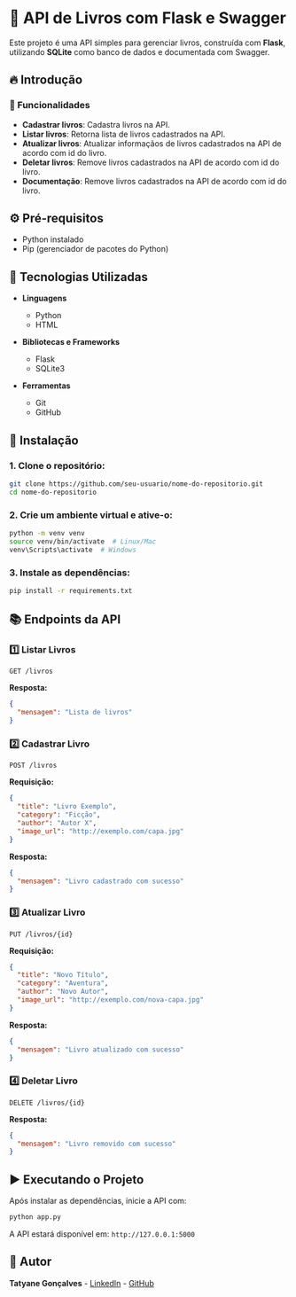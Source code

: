 # 📘 API de Livros com Flask e Swagger

Este projeto é uma API simples para gerenciar livros, construída com **Flask**, utilizando **SQLite** como banco de dados e documentada com Swagger. 

## 🔥 Introdução
### 🎯 Funcionalidades
- **Cadastrar livros**: Cadastra livros na API.
- **Listar livros**: Retorna lista de livros cadastrados na API.
- **Atualizar livros**: Atualizar informaçãos de livros cadastrados na API de acordo com id do livro.
- **Deletar livros**: Remove livros cadastrados na API de acordo com id do livro.
- **Documentação**: Remove livros cadastrados na API de acordo com id do livro.


## ⚙️ Pré-requisitos
- Python instalado
- Pip (gerenciador de pacotes do Python)

## 🚀 Tecnologias Utilizadas
- **Linguagens**
  - Python
  - HTML

- **Bibliotecas e Frameworks**
  - Flask
  - SQLite3

- **Ferramentas**
  - Git
  - GitHub

## 📌 Instalação


### 1. Clone o repositório:
```sh
git clone https://github.com/seu-usuario/nome-do-repositorio.git
cd nome-do-repositorio
```

### 2. Crie um ambiente virtual e ative-o:
```sh
python -m venv venv
source venv/bin/activate  # Linux/Mac
venv\Scripts\activate  # Windows
```

### 3. Instale as dependências:
```sh
pip install -r requirements.txt
```

## 📚 Endpoints da API

### 1️⃣ Listar Livros
```http
GET /livros
```
**Resposta:**
```json
{
  "mensagem": "Lista de livros"
}
```

### 2️⃣ Cadastrar Livro
```http
POST /livros
```
**Requisição:**
```json
{
  "title": "Livro Exemplo",
  "category": "Ficção",
  "author": "Autor X",
  "image_url": "http://exemplo.com/capa.jpg"
}
```
**Resposta:**
```json
{
  "mensagem": "Livro cadastrado com sucesso"
}
```

### 3️⃣ Atualizar Livro
```http
PUT /livros/{id}
```
**Requisição:**
```json
{
  "title": "Novo Título",
  "category": "Aventura",
  "author": "Novo Autor",
  "image_url": "http://exemplo.com/nova-capa.jpg"
}
```
**Resposta:**
```json
{
  "mensagem": "Livro atualizado com sucesso"
}
```

### 4️⃣ Deletar Livro
```http
DELETE /livros/{id}
```
**Resposta:**
```json
{
  "mensagem": "Livro removido com sucesso"
}
```


## ▶️ Executando o Projeto
Após instalar as dependências, inicie a API com:
```sh
python app.py
```
A API estará disponível em: `http://127.0.0.1:5000`

## 📌 Autor
**Tatyane Gonçalves** - [LinkedIn](https://www.linkedin.com/in/tatyanegoncalves/) - [GitHub](https://github.com/tatyanepgoncalves)

